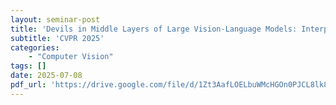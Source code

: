 ```yaml
---
layout: seminar-post
title: 'Devils in Middle Layers of Large Vision-Language Models: Interpreting, Detecting and Mitigating Object Hallucinations via Attention Lens'
subtitle: 'CVPR 2025'
categories:
    - "Computer Vision"
tags: []
date: 2025-07-08
pdf_url: 'https://drive.google.com/file/d/1Zt3AafLOELbuWMcHGOn0PJCL8lk8IFvf/preview'
---
```

